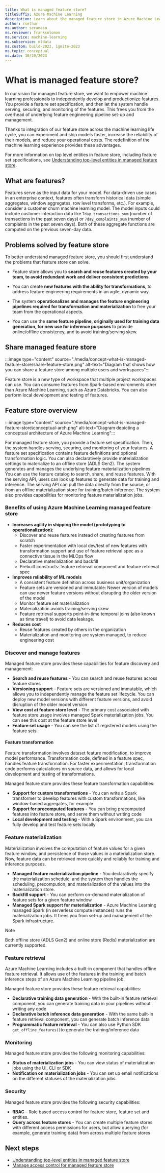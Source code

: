 ```yaml
---
title: What is managed feature store?
titleSuffix: Azure Machine Learning
description: Learn about the managed feature store in Azure Machine Learning
author: rsethur
ms.author: seramasu
ms.reviewer: franksolomon
ms.service: machine-learning
ms.subservice: mldata 
ms.custom: build-2023, ignite-2023
ms.topic: conceptual
ms.date: 10/20/2023
---
```


# What is managed feature store?

In our vision for managed feature store, we want to empower machine learning professionals to independently develop and productionize features. You provide a feature set specification, and then let the system handle serving, securing, and monitoring of the features. This frees you from the overhead of underlying feature engineering pipeline set-up and management.

Thanks to integration of our feature store across the machine learning life cycle, you can experiment and ship models faster, increase the reliability of their models, and reduce your operational costs. The redefinition of the machine learning experience provides these advantages.

For more information on top level entities in feature store, including feature set specifications, see [Understanding top-level entities in managed feature store](concept-top-level-entities-in-managed-feature-store.md).

## What are features?
Features serve as the input data for your model. For data-driven use cases in an enterprise context, features often transform historical data (simple aggregates, window aggregates, row level transforms, etc.). For example, consider a customer churn machine learning model. The model inputs could include customer interaction data like `7day_transactions_sum` (number of transactions in the past seven days) or `7day_complaints_sum` (number of complaints in the past seven days). Both of these aggregate functions are computed on the previous seven-day data.

## Problems solved by feature store
To better understand managed feature store, you should first understand the problems that feature store can solve.

- Feature store allows you to **search and reuse features created by your team, to avoid redundant work and deliver consistent predictions**.

- You can create **new features with the ability for transformations**, to address feature engineering requirements in an agile, dynamic way.

- The system **operationalizes and manages the feature engineering pipelines required for transformation and materialization** to free your team from the operational aspects.

- You can use the **same feature pipeline, originally used for training data generation, for new use for inference purposes** to provide online/offline consistency, and to avoid training/serving skew.

## Share managed feature store

:::image type="content" source="./media/concept-what-is-managed-feature-store/share-feature-store.png" alt-text="Diagram that shows how you can share a feature store among multiple users and workspaces":::

Feature store is a new type of workspace that multiple project workspaces can use. You can consume features from Spark-based environments other than Azure Machine Learning, such as Azure Databricks. You can also perform local development and testing of features.

## Feature store overview

:::image type="content" source="./media/concept-what-is-managed-feature-store\conceptual-arch.png" alt-text="Diagram depicting a conceptual architecture of Azure Machine Learning":::

For managed feature store, you provide a feature set specification. Then, the system handles serving, securing, and monitoring of your features. A feature set specification contains feature definitions and optional transformation logic. You can also declaratively provide materialization settings to materialize to an offline store (ADLS Gen2). The system generates and manages the underlying feature materialization pipelines. You can use the feature catalog to search, share, and reuse features. With the serving API, users can look up features to generate data for training and inference. The serving API can pull the data directly from the source, or from an offline materialization store for training/batch inference. The system also provides capabilities for monitoring feature materialization jobs.

### Benefits of using Azure Machine Learning managed feature store

- __Increases agility in shipping the model (prototyping to operationalization):__
    - Discover and reuse features instead of creating features from scratch
    - Faster experimentation with local dev/test of new features with transformation support and use of feature retrieval spec as a connective tissue in the MLOps flow
    - Declarative materialization and backfill
    - Prebuilt constructs: feature retrieval component and feature retrieval spec
- __Improves reliability of ML models__
    - A consistent feature definition across business unit/organization
    - Feature sets are versioned and immutable: Newer version of models can use newer feature versions without disrupting the older version of the model
    - Monitor feature set materialization
    - Materialization avoids training/serving skew
    - Feature retrieval supports point-in-time temporal joins (also known as time travel) to avoid data leakage.
- __Reduces cost__
    - Reuse features created by others in the organization
    - Materialization and monitoring are system managed, to reduce engineering cost

### Discover and manage features

Managed feature store provides these capabilities for feature discovery and management:

- **Search and reuse features** - You can search and reuse features across feature stores
- **Versioning support** - Feature sets are versioned and immutable, which allows you to independently manage the feature set lifecycle. You can deploy new model versions with different feature versions, and avoid disruption of the older model version
- **View cost at feature store level** - The primary cost associated with feature store usage involves managed Spark materialization jobs. You can see this cost at the feature store level
- **Feature set usage** - You can see the list of registered models using the feature sets.

#### Feature transformation

Feature transformation involves dataset feature modification, to improve model performance. Transformation code, defined in a feature spec, handles feature transformation. For faster experimentation, transformation code performs calculations on source data, and allows for local development and testing of transformations.

Managed feature store provides these feature transformation capabilities:

- **Support for custom transformations** - You can write a Spark transformer to develop features with custom transformations, like window-based aggregates, for example
- **Support for precomputed features** - You can bring precomputed features into feature store, and serve them without writing code
- **Local development and testing** - With a Spark environment, you can fully develop and test feature sets locally

### Feature materialization
Materialization involves the computation of feature values for a given feature window, and persistence of those values in a materialization store. Now, feature data can be retrieved more quickly and reliably for training and inference purposes.

- **Managed feature materialization pipeline** - You declaratively specify the materialization schedule, and the system then handles the scheduling, precompution, and materialization of the values into the materialization store.
- **Backfill support** - You can perform on-demand materialization of feature sets for a given feature window
- **Managed Spark support for materialization** - Azure Machine Learning managed Spark (in serverless compute instances) runs the materialization jobs. It frees you from set-up and management of the Spark infrastructure.

> [!NOTE]
> Both offline store (ADLS Gen2) and online store (Redis) materialization are currently supported.

### Feature retrieval

Azure Machine Learning includes a built-in component that handles offline feature retrieval. It allows use of the features in the training and batch inference steps of an Azure Machine Learning pipeline job.

Managed feature store provides these feature retrieval capabilities:

- **Declarative training data generation** - With the built-in feature retrieval component, you can generate training data in your pipelines without writing any code
- **Declarative batch inference data generation** - With the same built-in feature retrieval component, you can generate batch inference data
- **Programmatic feature retrieval** - You can also use Python SDK `get_offline_features()`to generate the training/inference data

### Monitoring

Managed feature store provides the following monitoring capabilities:

- **Status of materialization jobs** - You can view status of materialization jobs using the UI, CLI or SDK
- **Notification on materialization jobs** - You can set up email notifications on the different statuses of the materialization jobs

### Security

Managed feature store provides the following security capabilities:

- **RBAC** - Role based access control for feature store, feature set and entities.
- **Query across feature stores** - You can create multiple feature stores with different access permissions for users, but allow querying (for example, generate training data) from across multiple feature stores

## Next steps

- [Understanding top-level entities in managed feature store](concept-top-level-entities-in-managed-feature-store.md)
- [Manage access control for managed feature store](how-to-setup-access-control-feature-store.md)